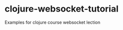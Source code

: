 clojure-websocket-tutorial
==========================

Examples for clojure course websocket lection
